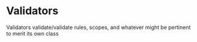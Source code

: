 # Validators

Validators validate/validate rules, scopes, and whatever might be pertinent to merit its own class
